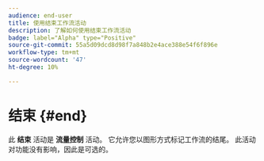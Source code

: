 ```yaml
---
audience: end-user
title: 使用结束工作流活动
description: 了解如何使用结束工作流活动
badge: label="Alpha" type="Positive"
source-git-commit: 55a5d09dcd8d98f7a848b2e4ace388e54f6f896e
workflow-type: tm+mt
source-wordcount: '47'
ht-degree: 10%

---
```



# 结束 {#end}

此 **结束** 活动是 **流量控制** 活动。 它允许您以图形方式标记工作流的结尾。 此活动对功能没有影响，因此是可选的。
